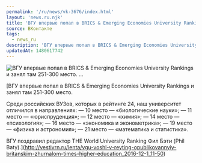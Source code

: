 ```yaml
---
permalink: '/ru/news/vk-3676/index.html'
layout: 'news.ru.njk'
title: 'ВГУ впервые попал в BRICS & Emerging Economies University Rankings и занял там 251-300 место.  …'
source: ВКонтакте
tags:
  - news_ru
description: 'ВГУ впервые попал в BRICS & Emerging Economies University Rankings и занял там 251-300 место.  …'
updatedAt: 1480617742
---
```

![ВГУ впервые попал в BRICS & Emerging Economies University Rankings и занял там 251-300 место.  …](https://sun9-55.userapi.com/c626320/v626320195/57ed3/bCLACX4kL0g.jpg)

[ВГУ впервые попал в BRICS & Emerging Economies University Rankings и занял там 251-300 место. 

Среди российских ВУЗов, которых в рейтинге 24, наш университет отличился в направлениях: 
— 10 место — «биологические науки»; 
— 11 место — «юриспруденция»; 
— 12 место — «химия»; 
— 14 место — «психология»; 
— 16 место — «экономика и эконометрика»; 
— 19 место — «физика и астрономия»; 
— 21 место — «математика и статистика». 

ВГУ поздравил редактор THE World University Ranking Фил Бэти (Phil Baty).](http://vestivrn.ru/lenta/vgu-voshl-v-reyting-opublikovannyiy-britanskim-zhurnalom-times-higher-education_2016-12-1_11-50)
